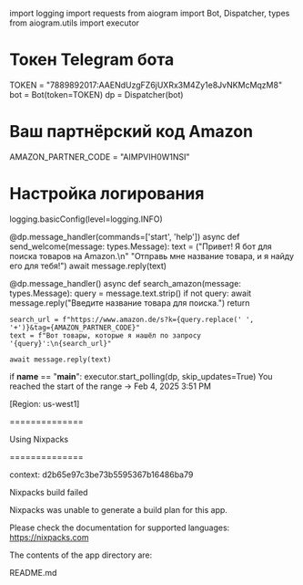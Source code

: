 import logging
import requests
from aiogram import Bot, Dispatcher, types
from aiogram.utils import executor

# Токен Telegram бота
TOKEN = "7889892017:AAENdUzgFZ6jUXRx3M4Zy1e8JvNKMcMqzM8"
bot = Bot(token=TOKEN)
dp = Dispatcher(bot)

# Ваш партнёрский код Amazon
AMAZON_PARTNER_CODE = "AIMPVIH0W1NSI"

# Настройка логирования
logging.basicConfig(level=logging.INFO)

@dp.message_handler(commands=['start', 'help'])
async def send_welcome(message: types.Message):
    text = ("Привет! Я бот для поиска товаров на Amazon.\n"
            "Отправь мне название товара, и я найду его для тебя!")
    await message.reply(text)

@dp.message_handler()
async def search_amazon(message: types.Message):
    query = message.text.strip()
    if not query:
        await message.reply("Введите название товара для поиска.")
        return

    search_url = f"https://www.amazon.de/s?k={query.replace(' ', '+')}&tag={AMAZON_PARTNER_CODE}"
    text = f"Вот товары, которые я нашёл по запросу '{query}':\n{search_url}"
    
    await message.reply(text)

if __name__ == "__main__":
    executor.start_polling(dp, skip_updates=True)
You reached the start of the range → Feb 4, 2025 3:51 PM

 

[Region: us-west1]

==============

Using Nixpacks

==============


context: d2b65e97c3be73b5595367b16486ba79

Nixpacks build failed

 

 

Nixpacks was unable to generate a build plan for this app.

Please check the documentation for supported languages: https://nixpacks.com

 

The contents of the app directory are:

 

README.md